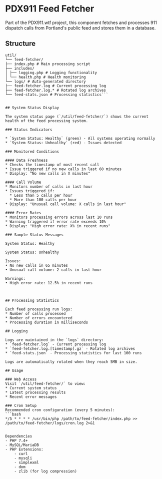 # PDX911 Feed Fetcher

Part of the PDX911.wtf project, this component fetches and processes 911 dispatch calls from Portland's public feed and stores them in a database.

## Structure

```
util/
└── feed-fetcher/
├── index.php # Main processing script
├── includes/
│ ├── logging.php # Logging functionality
│ └── health.php # Health monitoring
└── logs/ # Auto-generated directory
├── feed-fetcher.log # Current processing log
├── feed-fetcher.log.* # Rotated log archives
└── feed-stats.json # Processing statistics```


## System Status Display

The system status page (`/util/feed-fetcher/`) shows the current health of the feed processing system.

### Status Indicators

* `System Status: Healthy` (green) - All systems operating normally
* `System Status: Unhealthy` (red) - Issues detected

### Monitored Conditions

#### Data Freshness
* Checks the timestamp of most recent call
* Issue triggered if no new calls in last 60 minutes
* Display: "No new calls in X minutes"

#### Call Volume
* Monitors number of calls in last hour
* Issues triggered if:
  * Less than 5 calls per hour
  * More than 100 calls per hour
* Display: "Unusual call volume: X calls in last hour"

#### Error Rates
* Monitors processing errors across last 10 runs
* Warning triggered if error rate exceeds 10%
* Display: "High error rate: X% in recent runs"

### Sample Status Messages

System Status: Healthy

System Status: Unhealthy

Issues:
• No new calls in 65 minutes
• Unusual call volume: 2 calls in last hour

Warnings:
• High error rate: 12.5% in recent runs



## Processing Statistics

Each feed processing run logs:
* Number of calls processed
* Number of errors encountered
* Processing duration in milliseconds

## Logging

Logs are maintained in the `logs` directory:
* `feed-fetcher.log` - Current processing log
* `feed-fetcher.log.[timestamp].gz` - Rotated log archives
* `feed-stats.json` - Processing statistics for last 100 runs

Logs are automatically rotated when they reach 5MB in size.

## Usage

### Web Access
Visit `/util/feed-fetcher/` to view:
* Current system status
* Latest processing results
* Recent error messages

### Cron Setup
Recommended cron configuration (every 5 minutes):
```bash
*/5 * * * * /usr/bin/php /path/to/feed-fetcher/index.php >> /path/to/feed-fetcher/logs/cron.log 2>&1


Dependencies
- PHP 7.4+
- MySQL/MariaDB
- PHP Extensions:
    - curl
    - mysqli
    - simplexml
    - dom
    - zlib (for log compression)

